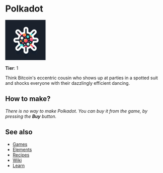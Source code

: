 # Polkadot

![](../images/item.polkadot.png)

**Tier**: 1

Think Bitcoin's eccentric cousin who shows up at parties in a spotted suit and shocks everyone with their dazzlingly efficient dancing.

## How to make?

_There is no way to make Polkadot. You can buy it from the game, by pressing the **Buy** button._

## See also

* [Games](/wiki/games)
* [Elements](/wiki/elements)
* [Recipes](/wiki/recipes)
* [Wiki](/wiki/index)
* [Learn](/learn/index)